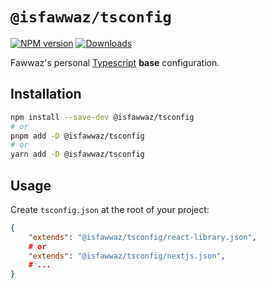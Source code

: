 # `@isfawwaz/tsconfig`

[![NPM version][npm-image]][npm-url]
[![Downloads][downloads-image]][npm-url]

[npm-url]: https://npmjs.org/package/@isfawwaz/tsconfig
[npm-image]: https://img.shields.io/npm/v/@isfawwaz/tsconfig
[downloads-image]: https://img.shields.io/npm/dm/@isfawwaz/tsconfig

Fawwaz's personal [Typescript](https://typescript.org) **base** configuration.

## Installation

```sh
npm install --save-dev @isfawwaz/tsconfig
# or
pnpm add -D @isfawwaz/tsconfig
# or
yarn add -D @isfawwaz/tsconfig
```

## Usage

Create `tsconfig.json` at the root of your project:

```json
{
    "extends": "@isfawwaz/tsconfig/react-library.json",
    # or
    "extends": "@isfawwaz/tsconfig/nextjs.json",
    # ...
}
```
